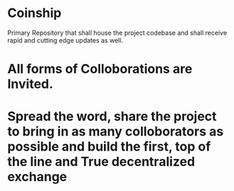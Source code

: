 # Coinship

Primary Repository that shall house the project codebase and shall receive rapid and cutting edge updates as well.

# All forms of Colloborations are Invited.

# Spread the word, share the project to bring in as many colloborators as possible and build the first, top of the line  and True decentralized exchange
